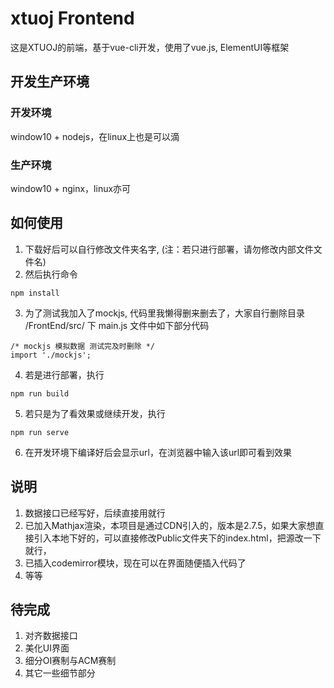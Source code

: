 # xtuoj Frontend
这是XTUOJ的前端，基于vue-cli开发，使用了vue.js, ElementUI等框架

## 开发生产环境

### 开发环境
window10 + nodejs，在linux上也是可以滴

### 生产环境
window10 + nginx，linux亦可

## 如何使用
1. 下载好后可以自行修改文件夹名字, (注：若只进行部署，请勿修改内部文件文件名)
2. 然后执行命令

``` 
npm install
```

3. 为了测试我加入了mockjs, 代码里我懒得删来删去了，大家自行删除目录 /FrontEnd/src/ 下 main.js 文件中如下部分代码

```
/* mockjs 模拟数据 测试完及时删除 */
import './mockjs';
```

4. 若是进行部署，执行

```
npm run build
```

5. 若只是为了看效果或继续开发，执行

```
npm run serve
```

6. 在开发环境下编译好后会显示url，在浏览器中输入该url即可看到效果

## 说明
1. 数据接口已经写好，后续直接用就行
2. 已加入Mathjax渲染，本项目是通过CDN引入的，版本是2.7.5，如果大家想直接引入本地下好的，可以直接修改Public文件夹下的index.html，把源改一下就行，
3. 已插入codemirror模块，现在可以在界面随便插入代码了
4. 等等

## 待完成
1. 对齐数据接口
2. 美化UI界面
3. 细分OI赛制与ACM赛制
4. 其它一些细节部分
